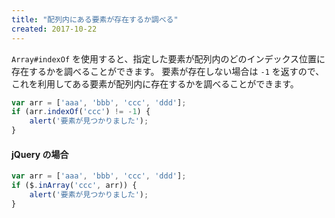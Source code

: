 ```yaml
---
title: "配列内にある要素が存在するか調べる"
created: 2017-10-22
---
```


`Array#indexOf` を使用すると、指定した要素が配列内のどのインデックス位置に存在するかを調べることができます。
要素が存在しない場合は `-1` を返すので、これを利用してある要素が配列内に存在するかを調べることができます。

~~~ javascript
var arr = ['aaa', 'bbb', 'ccc', 'ddd'];
if (arr.indexOf('ccc') != -1) {
    alert('要素が見つかりました');
}
~~~

#### jQuery の場合

~~~ javascript
var arr = ['aaa', 'bbb', 'ccc', 'ddd'];
if ($.inArray('ccc', arr)) {
    alert('要素が見つかりました');
}
~~~

